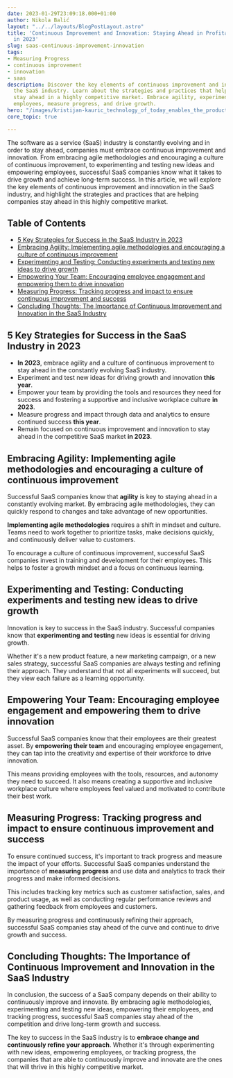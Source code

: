 ```yaml
---
date: 2023-01-29T23:09:18.000+01:00
author: Nikola Balić
layout: "../../layouts/BlogPostLayout.astro"
title: 'Continuous Improvement and Innovation: Staying Ahead in Profitable SaaS Companies
  in 2023'
slug: saas-continuous-improvement-innovation
tags:
- Measuring Progress
- continuous improvement
- innovation
- saas
description: Discover the key elements of continuous improvement and innovation in
  the SaaS industry. Learn about the strategies and practices that help companies
  stay ahead in a highly competitive market. Embrace agility, experiment, empower
  employees, measure progress, and drive growth.
hero: "/images/kristijan-kauric_technology_of_today_enables_the_products_of_to_5adb9457-c13f-4427-a9ed-542e8bc2954e.jpg"
core_topic: true

---
```

The software as a service (SaaS) industry is constantly evolving and in order to stay ahead, companies must embrace continuous improvement and innovation. From embracing agile methodologies and encouraging a culture of continuous improvement, to experimenting and testing new ideas and empowering employees, successful SaaS companies know what it takes to drive growth and achieve long-term success. In this article, we will explore the key elements of continuous improvement and innovation in the SaaS industry, and highlight the strategies and practices that are helping companies stay ahead in this highly competitive market.

## Table of Contents
- [5 Key Strategies for Success in the SaaS Industry in 2023](#key-strategies)
- [Embracing Agility: Implementing agile methodologies and encouraging a culture of continuous improvement](#embracing-agility)
- [Experimenting and Testing: Conducting experiments and testing new ideas to drive growth](#experimenting-and-testing)
- [Empowering Your Team: Encouraging employee engagement and empowering them to drive innovation](#empowering-your-team)
- [Measuring Progress: Tracking progress and impact to ensure continuous improvement and success](#measuring-progress)
- [Concluding Thoughts: The Importance of Continuous Improvement and Innovation in the SaaS Industry](#conclusion)

<a id="#key-strategies"></a>
## 5 Key Strategies for Success in the SaaS Industry in 2023

- **In 2023**, embrace agility and a culture of continuous improvement to stay ahead in the constantly evolving SaaS industry.
- Experiment and test new ideas for driving growth and innovation **this year**.
- Empower your team by providing the tools and resources they need for success and fostering a supportive and inclusive workplace culture **in 2023**.
- Measure progress and impact through data and analytics to ensure continued success **this year**.
- Remain focused on continuous improvement and innovation to stay ahead in the competitive SaaS market **in 2023**.

<a id="#embracing-agility"></a>
## Embracing Agility: Implementing agile methodologies and encouraging a culture of continuous improvement

Successful SaaS companies know that **agility** is key to staying ahead in a constantly evolving market. By embracing agile methodologies, they can quickly respond to changes and take advantage of new opportunities.

**Implementing agile methodologies** requires a shift in mindset and culture. Teams need to work together to prioritize tasks, make decisions quickly, and continuously deliver value to customers.

To encourage a culture of continuous improvement, successful SaaS companies invest in training and development for their employees. This helps to foster a growth mindset and a focus on continuous learning.

<a id="#experimenting-and-testing"></a>
## Experimenting and Testing: Conducting experiments and testing new ideas to drive growth

Innovation is key to success in the SaaS industry. Successful companies know that **experimenting and testing** new ideas is essential for driving growth.

Whether it's a new product feature, a new marketing campaign, or a new sales strategy, successful SaaS companies are always testing and refining their approach. They understand that not all experiments will succeed, but they view each failure as a learning opportunity.

<a id="#empowering-your-team"></a>
## Empowering Your Team: Encouraging employee engagement and empowering them to drive innovation

Successful SaaS companies know that their employees are their greatest asset. By **empowering their team** and encouraging employee engagement, they can tap into the creativity and expertise of their workforce to drive innovation.

This means providing employees with the tools, resources, and autonomy they need to succeed. It also means creating a supportive and inclusive workplace culture where employees feel valued and motivated to contribute their best work.

<a id="#measuring-progress"></a>
## Measuring Progress: Tracking progress and impact to ensure continuous improvement and success

To ensure continued success, it's important to track progress and measure the impact of your efforts. Successful SaaS companies understand the importance of **measuring progress** and use data and analytics to track their progress and make informed decisions.

This includes tracking key metrics such as customer satisfaction, sales, and product usage, as well as conducting regular performance reviews and gathering feedback from employees and customers.

By measuring progress and continuously refining their approach, successful SaaS companies stay ahead of the curve and continue to drive growth and success.

<a id="#conclusion"></a>
## Concluding Thoughts: The Importance of Continuous Improvement and Innovation in the SaaS Industry

In conclusion, the success of a SaaS company depends on their ability to continuously improve and innovate. By embracing agile methodologies, experimenting and testing new ideas, empowering their employees, and tracking progress, successful SaaS companies stay ahead of the competition and drive long-term growth and success.

The key to success in the SaaS industry is to **embrace change and continuously refine your approach**. Whether it's through experimenting with new ideas, empowering employees, or tracking progress, the companies that are able to continuously improve and innovate are the ones that will thrive in this highly competitive market.